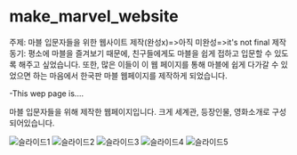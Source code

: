# make_marvel_website

주제: 마블 입문자들을 위한 웹사이트 제작(완성x)=>아직 미완성=>it's not final
제작동기: 평소에 마블을 즐겨보기 때문에, 친구들에게도 마블을 쉽게 접하고 입문할 수 있도록 해주고 싶었습니다.
또한, 많은 이들이 이 웹 페이지를 통해 마블에 쉽게 다가갈 수 있었으면 하는 마음에서 한국판 마블 웹페이지를 제작하게 되었습니다.

-This wep page is....

마블 입문자들을 위해 제작한 웹페이지입니다.
크게 세계관, 등장인물, 영화소개로 구성되어있습니다.

![슬라이드1](https://user-images.githubusercontent.com/72932028/142882295-6e28ee52-28af-401d-b3e5-72b04592f3eb.JPG)
![슬라이드2](https://user-images.githubusercontent.com/72932028/142882304-80b373c5-f62c-40db-aac1-4f5fcb0c77ab.JPG)
![슬라이드3](https://user-images.githubusercontent.com/72932028/142882311-e76e7d5c-8e02-4cd7-993f-30efb597b924.JPG)
![슬라이드4](https://user-images.githubusercontent.com/72932028/142882314-2139da4b-7176-4cb5-ab54-fc1ae7c1489e.JPG)
![슬라이드5](https://user-images.githubusercontent.com/72932028/142882317-79a9266d-3a0c-4395-8f49-57d6a5ce367e.JPG)
